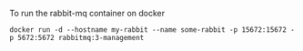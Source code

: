 To run the rabbit-mq container on docker

```docker run -d --hostname my-rabbit --name some-rabbit -p 15672:15672 -p 5672:5672 rabbitmq:3-management```